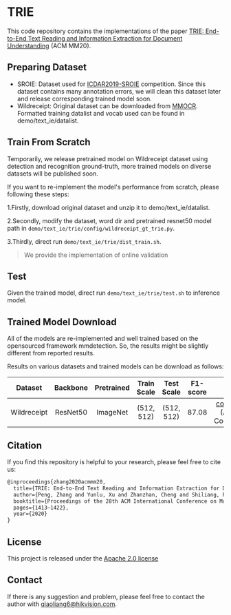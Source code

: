 # TRIE

This code repository contains the implementations of the paper [TRIE: End-to-End Text Reading and Information Extraction for Document Understanding](https://arxiv.org/pdf/2005.13118.pdf) (ACM MM20).


## Preparing Dataset
- SROIE: Dataset used for [ICDAR2019-SROIE](https://rrc.cvc.uab.es/?ch=13) competition. Since this dataset contains many annotation errors, we will clean this dataset later and release corresponding trained model soon.
- Wildreceipt: Original dataset can be downloaded from [MMOCR](https://github.com/open-mmlab/mmocr). Formatted training datalist and vocab used can be found in demo/text_ie/datalist.

## Train From Scratch
Temporarily, we release pretrained model on Wildreceipt dataset using detection and recognition ground-truth, more trained models on diverse datasets will be published soon.

If you want to re-implement the model's performance from scratch, please following these steps:

1.Firstly, download original dataset and unzip it to demo/text_ie/datalist.

2.Secondly, modify the dataset, word dir and pretrained resnet50 model path in `demo/text_ie/trie/config/wildreceipt_gt_trie.py`.

3.Thirdly, direct run `demo/text_ie/trie/dist_train.sh`.

> We provide the implementation of online validation

## Test

Given the trained model, direct run `demo/text_ie/trie/test.sh` to inference model.

## Trained Model Download

All of the models are re-implemented and well trained based on the opensourced framework mmdetection. So, the results might be slightly different from reported results.

Results on various datasets and trained models can be download as follows:

|   Dataset   | Backbone | Pretrained | Train Scale | Test Scale | F1-score | Links |
| :---------: | :------: | :--------: | :---------: | :--------: | :------: | :---: |
| Wildreceipt | ResNet50 |  ImageNet  | (512, 512)  | (512, 512) |  87.08   |  [config](./configs/wildreceipt_gt_trie.py), [pth](https://drive.hikvision.com/hcs/controller/hik-manage/fileDownload?link=gFcV3D3g) (Access Code:6xq7)     |



## Citation
If you find this repository is helpful to your research, please feel free to cite us:

``` markdown
@inproceedings{zhang2020acmmm20,
  title={TRIE: End-to-End Text Reading and Information Extraction for Document Understanding},
  author={Peng, Zhang and Yunlu, Xu and Zhanzhan, Cheng and Shiliang, Pu and Jing, Lu and Liang, Qiao, and Yi, Niu and Fei, Wu},
  booktitle={Proceedings of the 28th ACM International Conference on Multimedia (ACM MM)},
  pages={1413–1422},
  year={2020}
}
```
## License
This project is released under the [Apache 2.0 license](../../../davar_ocr/LICENSE)

## Contact
If there is any suggestion and problem, please feel free to contact the author with qiaoliang6@hikvision.com.
